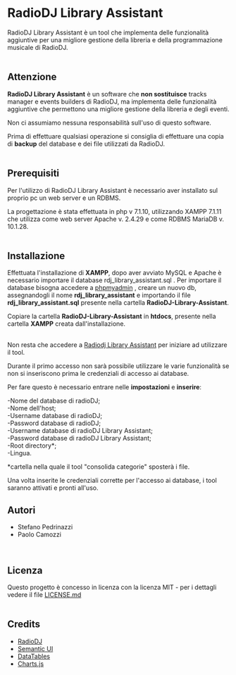 # RadioDJ Library Assistant

  RadioDJ Library Assistant è un tool che implementa delle funzionalità aggiuntive per una migliore gestione della libreria e della programmazione musicale di RadioDJ.<br /><br />
  
## Attenzione
<strong>RadioDJ Library Assistant</strong> è un software che <strong>non sostituisce</strong> tracks manager e events builders di RadioDJ, ma implementa delle funzionalità aggiuntive che permettono una migliore gestione della libreria e degli eventi.

Non ci assumiamo nessuna responsabilità sull'uso di questo software.

Prima di effettuare qualsiasi operazione si consiglia di effettuare una copia di <strong>backup</strong> del database e dei file utilizzati da RadioDJ.<br /><br />

## Prerequisiti

  Per l'utilizzo di RadioDJ Library Assistant è necessario aver installato sul proprio pc un web server e un RDBMS.
  
  La progettazione è stata effettuata in php v 7.1.10, utilizzando XAMPP 7.1.11 che utilizza come web server Apache v. 2.4.29 e come RDBMS MariaDB v. 10.1.28.<br /><br />

## Installazione

  Effettuata l'installazione di <strong>XAMPP</strong>, dopo aver avviato MySQL e Apache è necessario importare il database rdj_library_assistant.sql .
  Per importare il database bisogna accedere a [phpmyadmin](http://localhost/phpmyadmin/index.php) , creare un nuovo db, assegnandogli il nome <strong>rdj_library_assistant</strong> e importando il file <strong>rdj_library_assistant.sql</strong> presente nella cartella <strong>RadioDJ-Library-Assistant</strong>.<br />

Copiare la cartella <strong>RadioDJ-Library-Assistant</strong> in <strong>htdocs</strong>, presente nella cartella <strong>XAMPP</strong> creata dall'installazione. <br /><br />


Non resta che accedere a [Radiodj Library Assistant](http://localhost/RadioDJ-Library-Assistant/index.php) per iniziare ad utilizzare il tool.
  
Durante il primo accesso non sarà possibile utilizzare le varie funzionalità se non si inseriscono prima le credenziali di accesso ai database.
  
 Per fare questo è necessario entrare nelle <strong>impostazioni</strong> e <strong>inserire</strong>:
 
 -Nome del database di radioDJ;<br />
 -Nome dell'host;<br />
 -Username database di radioDJ;<br />
 -Password database di radioDJ;<br />
 -Username database di radioDJ Library Assistant;<br />
 -Password database di radioDJ Library Assistant;<br />
 -Root directory*;<br />
 -Lingua.<br />
  
 *cartella nella quale il tool "consolida categorie" sposterà i file.
 
 Una volta inserite le credenziali corrette per l'accesso ai database, i tool saranno attivati e pronti all'uso.
  
 ## Autori
 
 - Stefano Pedrinazzi
 - Paolo Camozzi
 <br />
 
 ## Licenza
 
Questo progetto è concesso in licenza con la licenza MIT - per i dettagli vedere il file [LICENSE.md](https://github.com/stefanopedrinazzi/RadioDJ-Library-Assistant/blob/master/LICENSE.md) <br /><br />
 
  ## Credits
  
  - [RadioDJ](http://www.radiodj.ro/)
  - [Semantic UI](https://semantic-ui.com/)
  - [DataTables](https://datatables.net/)
  - [Charts.js](http://www.chartjs.org/)
 
